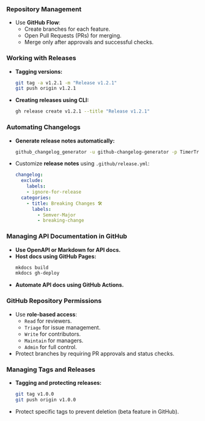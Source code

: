 ### Repository Management
- Use **GitHub Flow**:
  - Create branches for each feature.
  - Open Pull Requests (PRs) for merging.
  - Merge only after approvals and successful checks.

### Working with Releases
- **Tagging versions:**
  ```sh
  git tag -a v1.2.1 -m "Release v1.2.1"
  git push origin v1.2.1
  ```
- **Creating releases using CLI:**
  ```sh
  gh release create v1.2.1 --title "Release v1.2.1"
  ```

### Automating Changelogs
- **Generate release notes automatically:**
  ```sh
  github_changelog_generator -u github-changelog-generator -p TimerTrend-3.0
  ```
- Customize **release notes** using `.github/release.yml`:
  ```yaml
  changelog:
    exclude:
      labels:
      - ignore-for-release
    categories:
      - title: Breaking Changes 🛠
        labels:
          - Semver-Major
          - breaking-change
  ```

### Managing API Documentation in GitHub
- **Use OpenAPI or Markdown for API docs.**
- **Host docs using GitHub Pages:**
  ```sh
  mkdocs build
  mkdocs gh-deploy
  ```
- **Automate API docs using GitHub Actions.**

### GitHub Repository Permissions
- Use **role-based access**:
  - `Read` for reviewers.
  - `Triage` for issue management.
  - `Write` for contributors.
  - `Maintain` for managers.
  - `Admin` for full control.
- Protect branches by requiring PR approvals and status checks.

### Managing Tags and Releases
- **Tagging and protecting releases:**
  ```sh
  git tag v1.0.0
  git push origin v1.0.0
  ```
- Protect specific tags to prevent deletion (beta feature in GitHub).
